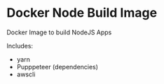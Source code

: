 # Docker Node Build Image

Docker Image to build NodeJS Apps

Includes:

- yarn
- Pupppeteer (dependencies)
- awscli